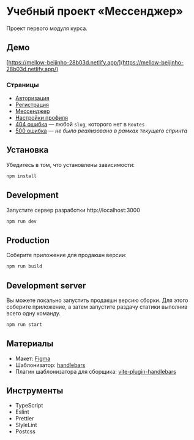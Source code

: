 # Учебный проект «Мессенджер»

Проект первого модуля курса.

## Демо

[https://mellow-beijinho-28b03d.netlify.app/](https://mellow-beijinho-28b03d.netlify.app/)

### Страницы

- [Авторизация](https://mellow-beijinho-28b03d.netlify.app/)
- [Регистрация](https://mellow-beijinho-28b03d.netlify.app/sign-up)
- [Мессенджер](https://mellow-beijinho-28b03d.netlify.app/messenger)
- [Настройки профиля](https://mellow-beijinho-28b03d.netlify.app/settings)
- [404 ошибка](https://mellow-beijinho-28b03d.netlify.app/anything) — любой `slug`, которого нет в `Routes`
- [500 ошибка](https://mellow-beijinho-28b03d.netlify.app/) — _не было реализовано в рамках текущего спринта_

## Установка

Убедитесь в том, что установлены зависимости:

```bash
npm install
```

## Development

Запустите сервер разработки http://localhost:3000

```bash
npm run dev
```

## Production

Соберите приложение для продакшн версии:

```bash
npm run build
```

## Development server

Вы можете локально запустить продакшн версию сборки. Для этого соберите приложение, а затем запустите раздачу статики выполнив всего одну команду.

```bash
npm run start
```

## Материалы

- Макет: [Figma](https://www.figma.com/file/y7OIiC2xrD8O8ZeVR10SXf/middle.messenger.praktikum.yandex?type=design&node-id=0-1&mode=design&t=jQaFdcBYxp2ZJ8iP-0)
- Шаблонизатор: [handlebars](https://handlebarsjs.com/)
- Плагин шаблонизатора для сборщика: [vite-plugin-handlebars](https://www.npmjs.com/package/vite-plugin-handlebars)

## Инструменты

- TypeScript
- Eslint
- Prettier
- SlyleLint
- Postcss
